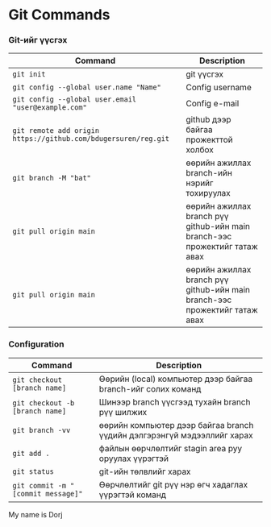 Git Commands
============


### Git-ийг үүсгэх

| Command | Description |
| ------- | ----------- |
| `git init` | git үүсгэх |
| `git config --global user.name "Name"` | Config username |
| `git config --global user.email "user@example.com"` | Config e-mail |
| `git remote add origin https://github.com/bdugersuren/reg.git` | github дээр байгаа прожекттой холбох |
| `git branch -M "bat" ` | өөрийн ажиллах branch-ийн нэрийг тохируулах |
| `git pull origin main` | өөрийн ажиллах branch рүү github-ийн main branch-ээс прожектийг татаж авах |
| `git pull origin main` | өөрийн ажиллах branch рүү github-ийн main branch-ээс прожектийг татаж авах |




### Configuration

| Command | Description |
| ------- | ----------- |
| `git checkout [branch name]` | Өөрийн (local) компьютер дээр байгаа branch-ийг солих команд |
| `git checkout -b [branch name]` | Шинээр branch үүсгээд тухайн branch рүү шилжих |
| `git branch -vv` | өөрийн компьютер дээр байгаа branch үүдийн дэлгэрэнгүй мэдээллийг харах |
| `git add .` | файлын өөрчлөлтийг stagin area руу оруулах үүрэгтэй |
| `git status` | git-ийн төлвлийг харах |
| `git commit -m "[commit message]"` | Өөрчлөлтийг git рүү нэр өгч хадаглах үүрэгтэй команд |



My name is Dorj